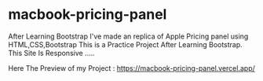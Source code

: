 # macbook-pricing-panel
After Learning Bootstrap I've made an replica of Apple Pricing panel using HTML,CSS,Bootstrap
This is a Practice Project After Learning Bootstrap.
This Site Is Responsive .....

Here The Preview of my Project :
https://macbook-pricing-panel.vercel.app/
